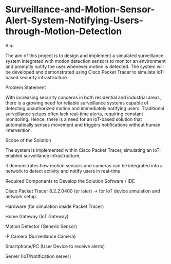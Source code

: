 # Surveillance-and-Motion-Sensor-Alert-System-Notifying-Users-through-Motion-Detection

Aim

The aim of this project is to design and implement a simulated surveillance system integrated with motion detection sensors to monitor an environment and promptly notify the user whenever motion is detected. The system will be developed and demonstrated using Cisco Packet Tracer to simulate IoT-based security infrastructure.

Problem Statement

With increasing security concerns in both residential and industrial areas, there is a growing need for reliable surveillance systems capable of detecting unauthorized motion and immediately notifying users. Traditional surveillance setups often lack real-time alerts, requiring constant monitoring. Hence, there is a need for an IoT-based solution that automatically senses movement and triggers notifications without human intervention.

Scope of the Solution

The system is implemented within Cisco Packet Tracer, simulating an IoT-enabled surveillance infrastructure.

It demonstrates how motion sensors and cameras can be integrated into a network to detect activity and notify users in real-time.

Required Components to Develop the Solution
Software / IDE

Cisco Packet Tracer 8.2.2.0400 (or later) → for IoT device simulation and network setup.

Hardware (for simulation inside Packet Tracer)

Home Gateway (IoT Gateway)

Motion Detector (Generic Sensor)

IP Camera (Surveillance Camera)

Smartphone/PC (User Device to receive alerts)

Server (IoT/Notification server)
